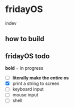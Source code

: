 # fridayOS
indev

## how to build

## fridayOS todo
**bold** = in progress
- [ ] **literally make the entire os**
- [x] print a string to screen
- [ ] keyboard input
- [ ] mouse input
- [ ] shell
